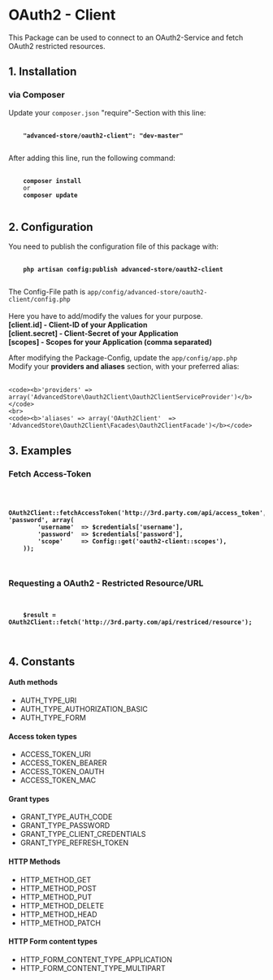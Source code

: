<h1>OAuth2 - Client</h1>
<p>
    This Package can be used to connect to an OAuth2-Service and fetch OAuth2 restricted resources.
</p>

<h2>1. Installation</h2>

<h3>via Composer</h3>

<p>
    Update your <code>composer.json</code> "require"-Section with this line:
</p>

<pre>
    <code>
    <b>"advanced-store/oauth2-client": "dev-master"</b>
    </code>
</pre>

<p>
   After adding this line, run the following command:
</p>

<pre>
    <code>
    <b>composer install</b>
    or
    <b>composer update</b>
    </code>
</pre>

<h2>2. Configuration</h2>

<p>
    You need to publish the configuration file of this package with:
</p>

<pre>
    <code>
    <b>php artisan config:publish advanced-store/oauth2-client</b>
    </code>
</pre>

<p>
    The Config-File path is <code>app/config/advanced-store/oauth2-client/config.php</code>
    <br><br>
    Here you have to add/modify the values for your purpose.
    <br>
    <b>[client.id]       - Client-ID of your Application</b>
    <br>
    <b>[client.secret]   - Client-Secret of your Application</b>
    <br>
    <b>[scopes]          - Scopes for your Application (comma separated)</b>

</p>

<p>
    After modifying the Package-Config, update the <code>app/config/app.php</code>
    <br>
    Modify your <b>providers and aliases</b> section, with your preferred alias:<br><br>

    <code><b>'providers' => array('AdvancedStore\Oauth2Client\Oauth2ClientServiceProvider')</b></code>
    <br>
    <code><b>'aliases' => array('OAuth2Client'	=> 'AdvancedStore\Oauth2Client\Facades\Oauth2ClientFacade')</b></code>
</p>

<h2>3. Examples</h2>

<h3>Fetch Access-Token</h3>
<pre>
    <code>
    <b>
    OAuth2Client::fetchAccessToken('http://3rd.party.com/api/access_token', 'password', array(
        'username'	=> $credentials['username'],
        'password'	=> $credentials['password'],
        'scope'		=> Config::get('oauth2-client::scopes'),
    ));
    </b>
    </code>
</pre>

<h3>Requesting a OAuth2 - Restricted Resource/URL</h3>
<pre>
    <code>
    <b>
    $result = OAuth2Client::fetch('http://3rd.party.com/api/restriced/resource');
    </b>
    </code>
</pre>

<h2>4. Constants</h2>

<h4>Auth methods</h4>
<ul>
    <li>AUTH_TYPE_URI</li>
    <li>AUTH_TYPE_AUTHORIZATION_BASIC</li>
    <li>AUTH_TYPE_FORM</li>
</ul>

<h4>Access token types</h4>
<ul>
    <li>ACCESS_TOKEN_URI</li>
    <li>ACCESS_TOKEN_BEARER</li>
    <li>ACCESS_TOKEN_OAUTH</li>
    <li>ACCESS_TOKEN_MAC</li>
</ul>

<h4>Grant types</h4>
<ul>
    <li>GRANT_TYPE_AUTH_CODE</li>
    <li>GRANT_TYPE_PASSWORD</li>
    <li>GRANT_TYPE_CLIENT_CREDENTIALS</li>
    <li>GRANT_TYPE_REFRESH_TOKEN</li>
</ul>

<h4>HTTP Methods</h4>
<ul>
    <li>HTTP_METHOD_GET</li>
    <li>HTTP_METHOD_POST</li>
    <li>HTTP_METHOD_PUT</li>
    <li>HTTP_METHOD_DELETE</li>
    <li>HTTP_METHOD_HEAD</li>
    <li>HTTP_METHOD_PATCH</li>
</ul>

<h4>HTTP Form content types</h4>
<ul>
    <li>HTTP_FORM_CONTENT_TYPE_APPLICATION</li>
    <li>HTTP_FORM_CONTENT_TYPE_MULTIPART</li>
</ul>